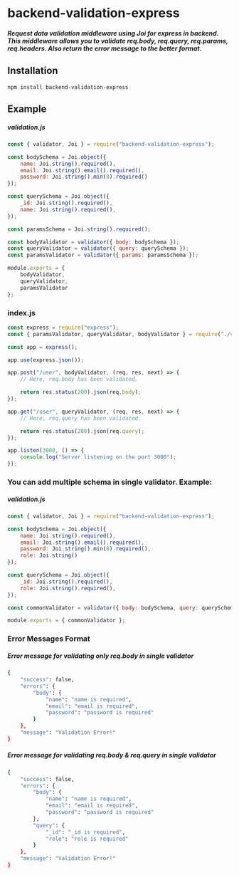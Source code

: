 # backend-validation-express

##### Request data validation middleware using Joi for express in backend. This middleware allows you to validate req.body, req.query, req.params, req.headers. Also return the error message to the better format.

## Installation
`npm install backend-validation-express`

## Example

##### validation.js
```js
const { validator, Joi } = require("backend-validation-express");

const bodySchema = Joi.object({
    name: Joi.string().required(),
    email: Joi.string().email().required(),
    password: Joi.string().min(8).required()
});

const querySchema = Joi.object({
    _id: Joi.string().required(),
    name: Joi.string().required(),
});

const paramsSchema = Joi.string().required();

const bodyValidator = validator({ body: bodySchema });
const queryValidator = validator({ query: querySchema });
const paramsValidator = validator({ params: paramsSchema });

module.exports = { 
    bodyValidator, 
    queryValidator, 
    paramsValidator 
};

```

### index.js
```js
const express = require("express");
const { paramsValidator, queryValidator, bodyValidator } = require("./validation");

const app = express();

app.use(express.json());

app.post("/user", bodyValidator, (req, res, next) => {
    // Here, req.body has been validated.

    return res.status(200).json(req.body);
});

app.get("/user", queryValidator, (req, res, next) => {
    // Here, req.query has been validated.

    return res.status(200).json(req.query);
});

app.listen(3000, () => {
    console.log("Server listening on the port 3000");
});
```

### You can add multiple schema in single validator. Example:


##### validation.js
```js
const { validator, Joi } = require("backend-validation-express");

const bodySchema = Joi.object({
    name: Joi.string().required(),
    email: Joi.string().email().required(),
    password: Joi.string().min(8).required(),
    role: Joi.string()
});

const querySchema = Joi.object({
    _id: Joi.string().required(),
    role: Joi.string().required(),
});

const commonValidator = validator({ body: bodySchema, query: querySchema });

module.exports = { commonValidator };


```

### Error Messages Format

##### Error message for validating only req.body in single validator
```sh
{
    "success": false,
    "errors": {
        "body": {
            "name": "name is required",
            "email": "email is required",
            "password": "password is required"
        }
    },
    "message": "Validation Error!"
}
```

##### Error message for validating req.body & req.query in single validator

```sh
{
    "success": false,
    "errors": {
        "body": {
            "name": "name is required",
            "email": "email is required",
            "password": "password is required"
        },
        "query": {
            "_id": "_id is required",
            "role": "role is required"
        }
    },
    "message": "Validation Error!"
}
```